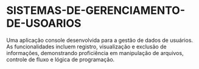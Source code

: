 # SISTEMAS-DE-GERENCIAMENTO-DE-USOARIOS
Uma aplicação console desenvolvida para a gestão de dados de usuários. As funcionalidades incluem registro, visualização e exclusão de informações, demonstrando proficiência em manipulação de arquivos, controle de fluxo e lógica de programação.
